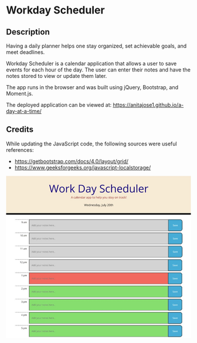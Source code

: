 # Workday Scheduler

## Description

Having a daily planner helps one stay organized, set achievable goals, and meet deadlines.

Workday Scheduler is a calendar application that allows a user to save events for each hour of the day. The user can enter their notes and have the notes stored to view or update them later.

The app runs in the browser and was built using jQuery, Bootstrap, and Moment.js.

The deployed application can be viewed at: https://anitajose1.github.io/a-day-at-a-time/

## Credits

While updating the JavaScript code, the following sources were useful references:

- https://getbootstrap.com/docs/4.0/layout/grid/
- https://www.geeksforgeeks.org/javascript-localstorage/

![screenshot of deployed application](./assets/images/screenshot.png.jpg)
